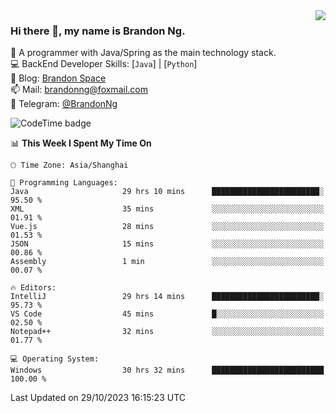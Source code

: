 <img  align="right" src="https://github-readme-stats-brandon0824.vercel.app/api/top-langs/?username=brandon0824&layout=compact">

### Hi there 👋, my name is Brandon Ng.

🌱 A programmer with Java/Spring as the main technology stack.  
💻 BackEnd Developer Skills: [`Java`] | [`Python`]  
📝 Blog: [Brandon Space](https://brandonng.tech)  
📫 Mail: brandonng@foxmail.com  
📰 Telegram: [@BrandonNg](https://t.me/BrandonNg24)  

![CodeTime badge](https://img.shields.io/endpoint?style=flat-square&url=https%3A%2F%2Fapi.codetime.dev%2Fshield%3Fid%3D128%26project%3D%26in%3D604800000)

<!--START_SECTION:waka-->
📊 **This Week I Spent My Time On** 

```text
🕑︎ Time Zone: Asia/Shanghai

💬 Programming Languages: 
Java                     29 hrs 10 mins      ████████████████████████░   95.50 % 
XML                      35 mins             ░░░░░░░░░░░░░░░░░░░░░░░░░   01.91 % 
Vue.js                   28 mins             ░░░░░░░░░░░░░░░░░░░░░░░░░   01.53 % 
JSON                     15 mins             ░░░░░░░░░░░░░░░░░░░░░░░░░   00.86 % 
Assembly                 1 min               ░░░░░░░░░░░░░░░░░░░░░░░░░   00.07 % 

🔥 Editors: 
IntelliJ                 29 hrs 14 mins      ████████████████████████░   95.73 % 
VS Code                  45 mins             █░░░░░░░░░░░░░░░░░░░░░░░░   02.50 % 
Notepad++                32 mins             ░░░░░░░░░░░░░░░░░░░░░░░░░   01.77 % 

💻 Operating System: 
Windows                  30 hrs 32 mins      █████████████████████████   100.00 % 
```


 Last Updated on 29/10/2023 16:15:23 UTC
<!--END_SECTION:waka-->
